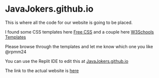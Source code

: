 # JavaJokers.github.io

This is where all the code for our website is going to be placed.  

I found some CSS templates here [Free CSS](https://www.free-css.com/free-css-templates) and a couple here [W3Schools Templates](https://www.w3schools.com/css/css_templates.asp)

Please browse through the templates and let me know which one you like @rpmm24

You can use the Replit IDE to edit this at [JavaJokers.github.io](https://replit.com/join/dqcbvpdkny-sam948byte)

The link to the actual website is [here](javajokers.github.io)
